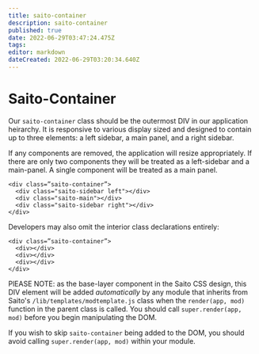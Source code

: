 ```yaml
---
title: saito-container
description: saito-container
published: true
date: 2022-06-29T03:47:24.475Z
tags: 
editor: markdown
dateCreated: 2022-06-29T03:20:34.640Z
---
```


# Saito-Container

Our ```saito-container``` class should be the outermost DIV in our application heirarchy. It is responsive to various display sized and designed to contain up to three elements: a left sidebar, a main panel, and a right sidebar.

If any components are removed, the application will resize appropriately. If there are only two components they will be treated as a left-sidebar and a main-panel. A single component will be treated as a main panel.

````
<div class=”saito-container”>
  <div class="saito-sidebar left"></div>
  <div class="saito-main"></div>
  <div class="saito-sidebar right"></div>
</div>
````
Developers may also omit the interior class declarations entirely:
````
<div class=”saito-container”>
  <div></div>
  <div></div>
  <div></div>
</div>
````

PlEASE NOTE: as the base-layer component in the Saito CSS design, this DIV element will be added *automatically* by any module that inherits from Saito's ```/lib/templates/modtemplate.js``` class when the ```render(app, mod)``` function in the parent class is called. You should call ```super.render(app, mod)``` before you begin manipulating the DOM.

If you wish to skip ```saito-container``` being added to the DOM, you should avoid calling ```super.render(app, mod)``` within your module.


